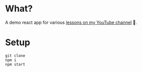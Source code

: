 # What?
A demo react app for various [lessons on my YouTube channel](https://youtube.com/basaratali) 🌹.

# Setup 

```
git clone 
npm i
npm start
```